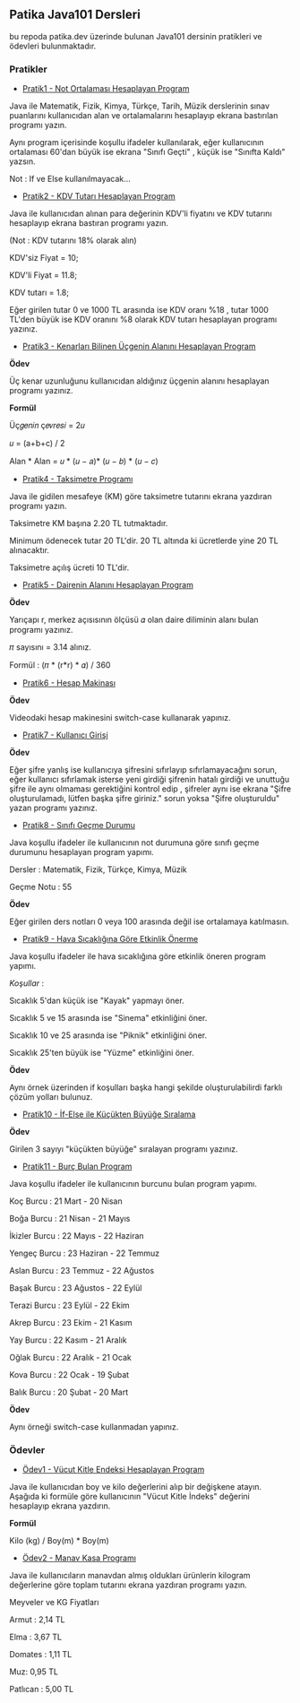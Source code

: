 ## Patika Java101 Dersleri
bu repoda patika.dev üzerinde bulunan Java101 dersinin pratikleri ve ödevleri bulunmaktadır.

### Pratikler 

- [Pratik1 - Not Ortalaması Hesaplayan Program](src/Pratikler/Pratik1.java)

Java ile Matematik, Fizik, Kimya, Türkçe, Tarih, Müzik derslerinin sınav puanlarını kullanıcıdan alan ve ortalamalarını hesaplayıp ekrana bastırılan programı yazın.

Aynı program içerisinde koşullu ifadeler kullanılarak, eğer kullanıcının ortalaması 60'dan büyük ise ekrana "Sınıfı Geçti" , küçük ise "Sınıfta Kaldı" yazsın.

Not : If ve Else kullanılmayacak...

- [Pratik2 - KDV Tutarı Hesaplayan Program](src/Pratikler/Pratik2.java)

Java ile kullanıcıdan alınan para değerinin KDV'li fiyatını ve KDV tutarını hesaplayıp ekrana bastıran programı yazın.

(Not : KDV tutarını 18% olarak alın)

KDV'siz Fiyat = 10;

KDV'li Fiyat = 11.8;

KDV tutarı = 1.8;

Eğer girilen tutar 0 ve 1000 TL arasında ise KDV oranı %18 , tutar 1000 TL'den büyük ise KDV oranını %8 olarak KDV tutarı hesaplayan programı yazınız.

- [Pratik3 - Kenarları Bilinen Üçgenin Alanını Hesaplayan Program](src/Pratikler/Pratik3.java)

**Ödev**

Üç kenar uzunluğunu kullanıcıdan aldığınız üçgenin alanını hesaplayan programı yazınız.

**Formül**

Üç𝑔𝑒𝑛𝑖𝑛 ç𝑒𝑣𝑟𝑒𝑠𝑖 = 2𝑢

𝑢 = (a+b+c) / 2

Alan * Alan = 𝑢 * (𝑢 − 𝑎)* (𝑢 − 𝑏) * (𝑢 − 𝑐)

- [Pratik4 - Taksimetre Programı](src/Pratikler/Pratik4.java)

Java ile gidilen mesafeye (KM) göre taksimetre tutarını ekrana yazdıran programı yazın.

Taksimetre KM başına 2.20 TL tutmaktadır.

Minimum ödenecek tutar 20 TL'dir. 20 TL altında ki ücretlerde yine 20 TL alınacaktır.

Taksimetre açılış ücreti 10 TL'dir.

- [Pratik5 - Dairenin Alanını Hesaplayan Program](src/Pratikler/Pratik5.java)

**Ödev**


Yarıçapı r, merkez açısısının ölçüsü 𝛼 olan daire diliminin alanı bulan programı yazınız.

𝜋 sayısını = 3.14 alınız.

Formül : (𝜋 * (r*r) * 𝛼) / 360
- [Pratik6 - Hesap Makinası](src/Pratikler/Pratik6.java)

**Ödev**

Videodaki hesap makinesini switch-case kullanarak yapınız.

- [Pratik7 - Kullanıcı Girişi](src/Pratikler/Pratik7.java)

**Ödev**

Eğer şifre yanlış ise kullanıcıya şifresini sıfırlayıp sıfırlamayacağını sorun, eğer kullanıcı sıfırlamak isterse yeni girdiği şifrenin hatalı girdiği ve unuttuğu şifre ile aynı olmaması gerektiğini kontrol edip , şifreler aynı ise ekrana "Şifre oluşturulamadı, lütfen başka şifre giriniz." sorun yoksa "Şifre oluşturuldu" yazan programı yazınız.

- [Pratik8 - Sınıfı Geçme Durumu](src/Pratikler/Pratik8.java)

Java koşullu ifadeler ile kullanıcının not durumuna göre sınıfı geçme durumunu hesaplayan program yapımı.

Dersler : Matematik, Fizik, Türkçe, Kimya, Müzik

Geçme Notu : 55

**Ödev**

Eğer girilen ders notları 0 veya 100 arasında değil ise ortalamaya katılmasın.

- [Pratik9 - Hava Sıcaklığına Göre Etkinlik Önerme](src/Pratikler/Pratik9.java)

Java koşullu ifadeler ile hava sıcaklığına göre etkinlik öneren program yapımı.


_Koşullar_ :

Sıcaklık 5'dan küçük ise "Kayak" yapmayı öner.

Sıcaklık 5 ve 15 arasında ise "Sinema" etkinliğini öner.

Sıcaklık 10 ve 25 arasında ise "Piknik" etkinliğini öner.

Sıcaklık 25'ten büyük ise "Yüzme" etkinliğini öner.

**Ödev**

Aynı örnek üzerinden if koşulları başka hangi şekilde oluşturulabilirdi farklı çözüm yolları bulunuz.

- [Pratik10 - İf-Else ile Küçükten Büyüğe Sıralama](src/Pratikler/Pratik10.java)

**Ödev**

Girilen 3 sayıyı "küçükten büyüğe" sıralayan programı yazınız.

- [Pratik11 - Burç Bulan Program](src/Pratikler/Pratik11.java)

Java koşullu ifadeler ile kullanıcının burcunu bulan program yapımı.

Koç Burcu : 21 Mart - 20 Nisan

Boğa Burcu : 21 Nisan - 21 Mayıs

İkizler Burcu : 22 Mayıs - 22 Haziran

Yengeç Burcu : 23 Haziran - 22 Temmuz

Aslan Burcu : 23 Temmuz - 22 Ağustos

Başak Burcu : 23 Ağustos - 22 Eylül

Terazi Burcu : 23 Eylül - 22 Ekim

Akrep Burcu : 23 Ekim - 21 Kasım

Yay Burcu : 22 Kasım - 21 Aralık

Oğlak Burcu : 22 Aralık - 21 Ocak

Kova Burcu : 22 Ocak - 19 Şubat

Balık Burcu : 20 Şubat - 20 Mart

**Ödev**

Aynı örneği switch-case kullanmadan yapınız.


### Ödevler
- [Ödev1 - Vücut Kitle Endeksi Hesaplayan Program](src/Odevler/Odev1.java)

Java ile kullanıcıdan boy ve kilo değerlerini alıp bir değişkene atayın. Aşağıda ki formüle göre kullanıcının "Vücut Kitle İndeks" değerini hesaplayıp ekrana yazdırın.

**Formül**

Kilo (kg) / Boy(m) * Boy(m)

- [Ödev2 - Manav Kasa Programı](src/Odevler/Odev2.java)

Java ile kullanıcıların manavdan almış oldukları ürünlerin kilogram değerlerine göre toplam tutarını ekrana yazdıran programı yazın.

Meyveler ve KG Fiyatları

Armut : 2,14 TL

Elma : 3,67 TL

Domates : 1,11 TL

Muz: 0,95 TL

Patlıcan : 5,00 TL
